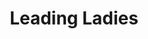 ---
title: Leading Ladies
year: 2007
opening_date: 2007-01-12
closing_date: 2007-01-27
layout: productions
featured_image: 
image_caption:
image_credit:
playbill: 
category: 
Theatre: Theatre Jacksonville
Venue: Little Theatre
cast:
  Meg Snider: Tracy Olin
  Duncan Wooley: Roger Lowe
  Doc Myers: Brad Trowbridge
  Leo Clark: Josh Waller
  Jack Gable: Joel Sumner
  Audrey: Heath Butler
  Butch Myers/Moose Frank: 
    - Daniel Owen Dungan
    - Mark Stater
  Florence Snider: Alice Beardsley
crew:
  Artistic Director: Shirley Sacks
  Technical Direcor: Jeffery L. Wagoner
  Scenic Design: Kelly J. Wagoner
  Lighting Design: Jeffery L. Wagoner
  Cosutme Design: Audrey Wagner
  Stage Manager: Kristina Elliot
  Assistant Director: T.J. Klein
  Hair and Make-up Design: Lee Hamby
  Choreograher: 
    - Sara John
    - Max Sjostrom
  Sound Design: Geoff Weeks
  Properties: 
    - Kelly J. Wagoner
    - Audrey Wagner
  Assistant Technical Director: Daniel Dungan
  Assistant Stage Manager: Rhianna Hurt
  Poster Design: Marian Snovell
  Light Board Operation: Gloria Pepe
  Sound Board Operator: Kristina Elliot
  Running Crew: 
    - Co'Relous Bryant
    - Rhianna Hurt
    - Greg Odenwald
    - Claudia Wright
  Dresser: 
    - Shannon Jones
    - Geoff Weeks
  Set Construction: 
    - Kristina Elliot
    - Alyson Mull
    - Greg Odenwald
    - Gloria Pepe
    - Jim Pieretti
    - Mark Stater
orchestra:
external_links:
---